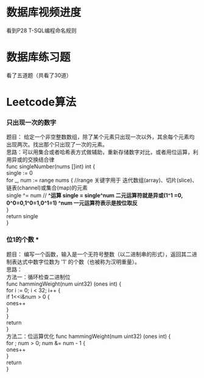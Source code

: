 # 数据库视频进度 
看到P28 T-SQL编程命名规则              
# 数据库练习题         
看了五道题（共看了30道）                 
# Leetcode算法
### 只出现一次的数字
题目： 给定一个非空整数数组，除了某个元素只出现一次以外，其余每个元素均出现两次。找出那个只出现了一次的元素。         
思路：可以用集合或者哈希表方式做辅助，重新存储数字对比，或者用位运算，利用异或的交换结合律         
func singleNumber(nums []int) int {         
    single := 0         
    for _, num := range nums { //range 关键字用于 迭代数组(array)、切片(slice)、链表(channel)或集合(map)的元素         
        single ^= num // **^运算 single = single^num  二元运算符就是异或(1^1 =0, 0^0=0,1^0=1,0^1=1)   ^num 一元运算符表示是按位取反**         
    }         
    return single         
}         

###  位1的个数 *
题目： 编写一个函数，输入是一个无符号整数（以二进制串的形式），返回其二进制表达式中数字位数为 '1' 的个数（也被称为汉明重量）。         
思路：         
方法一：循环检查二进制位         
func hammingWeight(num uint32) (ones int) {         
    for i := 0; i < 32; i++ {         
        if 1<<i&num > 0 {           
            ones++         
        }         
    }         
    return         
}         
方法二：位运算优化
func hammingWeight(num uint32) (ones int) {         
    for ; num > 0; num &= num - 1 {         
        ones++         
    }         
    return         
}         